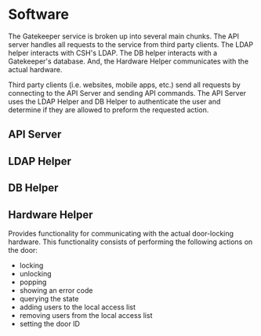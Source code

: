 Software
========

The Gatekeeper service is broken up into several main chunks. The API server
handles all requests to the service from third party clients. The LDAP helper
interacts with CSH's LDAP. The DB helper interacts with a Gatekeeper's
database. And, the Hardware Helper communicates with the actual hardware.

Third party clients (i.e. websites, mobile apps, etc.) send all requests by
connecting to the API Server and sending API commands. The API Server uses the
LDAP Helper and DB Helper to authenticate the user and determine if they are
allowed to preform the requested action.


API Server
----------


LDAP Helper
-----------


DB Helper
---------


Hardware Helper
---------------

Provides functionality for communicating with the actual door-locking
hardware. This functionality consists of performing the following actions on
the door:
* locking
* unlocking
* popping
* showing an error code
* querying the state
* adding users to the local access list
* removing users from the local access list
* setting the door ID

